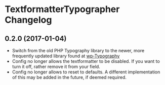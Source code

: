 # TextformatterTypographer Changelog

## 0.2.0 (2017-01-04)

- Switch from the old PHP Typography library to the newer, more frequently updated library found at [wp-Typography](https://github.com/mundschenk-at/wp-typography/)
- Config no longer allows the textformatter to be disabled. If you want to turn it off, rather remove it from your field.
- Config no longer allows to reset to defaults. A different implementation of this may be added in the future, if deemed required.